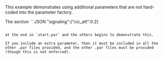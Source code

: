 
This example demonstrates using additional parameters that are not hard-coded into the parameter factory.

The section ```JSON
"signaling":{"cic_att":0.2}
```

at the end in `start.par` and the others begins to demonstrate this.

If you include an extra parameter, then it must be included in all the other .par files provided, and the other .par files must be provided (though this is not enforced).
